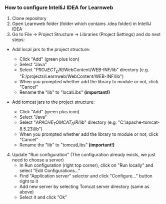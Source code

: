 ### How to configure IntelliJ IDEA for Learnweb

1) Clone repository
2) Open Learnweb folder (folder which contains .idea folder) in IntelliJ IDEA
3) Go to File -> Project Structure -> Libraries (Project Settings) and do next steps:
- Add local jars to the project structure:
    - Click "Add" (green plus icon)
	- Select "Java"
	- Select "$PROJECT_DIR$/WebContent/WEB-INF/lib" directory (e.g. "E:/projects/Learnweb/WebContent/WEB-INF/lib")
	- When you prompted whether add the library to module or not, click "Cancel"
	- Rename the "lib" to "localLibs" **(important!)**

- Add tomcat jars to the project structure:
    - Click "Add" (green plus icon)
	- Select "Java"
	- Select "$APACHE_TOMCAT_DIR$/lib" directory (e.g. "C:\apache-tomcat-8.5.23\lib")
	- When you prompted whether add the library to module or not, click "Cancel"
	- Rename the "lib" to "tomcatLibs" **(important!)**

4) Update "Run configuration" (The configuration already exists, we just need to choose a server)
	- In Run configuration (right top corner), click on "Run locally" and select "Edit Configurations..."
	- Find "Application server" selector and click "Configure..." button right to it
	- Add new server by selecting Tomcat server directory (same as above)
	- Select it and click "Ok"